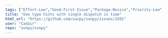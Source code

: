 ```yaml
---
tags: ["Effort-Low","Good-First-Issue","Package-Novice","Priority-Low","astronomy","astropy","hacktoberfest","python","solar","solar-physics","sun","sunpy","time"]
title: "Use type hints with single dispatch in time"
html_url: "https://github.com/sunpy/sunpy/issues/3201"
user: "Cadair"
repo: "sunpy/sunpy"
---
```


